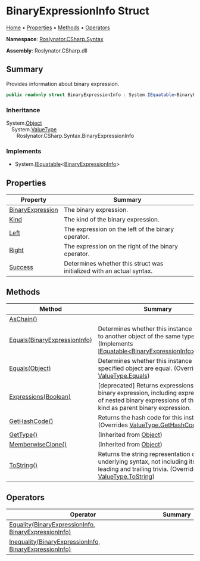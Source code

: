 <a name="_top"></a>

# BinaryExpressionInfo Struct

[Home](../../../../README.md#_top) &#x2022; [Properties](#properties) &#x2022; [Methods](#methods) &#x2022; [Operators](#operators)

**Namespace**: [Roslynator.CSharp.Syntax](../README.md#_top)

**Assembly**: Roslynator\.CSharp\.dll

## Summary

Provides information about binary expression\.

```csharp
public readonly struct BinaryExpressionInfo : System.IEquatable<BinaryExpressionInfo>
```

### Inheritance

System\.[Object](https://docs.microsoft.com/en-us/dotnet/api/system.object)\
&emsp;System\.[ValueType](https://docs.microsoft.com/en-us/dotnet/api/system.valuetype)\
&emsp;&emsp;Roslynator\.CSharp\.Syntax\.BinaryExpressionInfo

### Implements

* System\.[IEquatable](https://docs.microsoft.com/en-us/dotnet/api/system.iequatable-1)\<[BinaryExpressionInfo](#_top)>

## Properties

| Property | Summary |
| -------- | ------- |
| [BinaryExpression](BinaryExpression/README.md#_top) | The binary expression\. |
| [Kind](Kind/README.md#_top) | The kind of the binary expression\. |
| [Left](Left/README.md#_top) | The expression on the left of the binary operator\. |
| [Right](Right/README.md#_top) | The expression on the right of the binary operator\. |
| [Success](Success/README.md#_top) | Determines whether this struct was initialized with an actual syntax\. |

## Methods

| Method | Summary |
| ------ | ------- |
| [AsChain()](AsChain/README.md#_top) | |
| [Equals(BinaryExpressionInfo)](Equals/README.md#Roslynator_CSharp_Syntax_BinaryExpressionInfo_Equals_Roslynator_CSharp_Syntax_BinaryExpressionInfo_) | Determines whether this instance is equal to another object of the same type\. \(Implements [IEquatable\<BinaryExpressionInfo>.Equals](https://docs.microsoft.com/en-us/dotnet/api/system.iequatable-1.equals)\) |
| [Equals(Object)](Equals/README.md#Roslynator_CSharp_Syntax_BinaryExpressionInfo_Equals_System_Object_) | Determines whether this instance and a specified object are equal\. \(Overrides [ValueType.Equals](https://docs.microsoft.com/en-us/dotnet/api/system.valuetype.equals)\) |
| [Expressions(Boolean)](Expressions/README.md#_top) | \[deprecated\] Returns expressions of this binary expression, including expressions of nested binary expressions of the same kind as parent binary expression\. |
| [GetHashCode()](GetHashCode/README.md#_top) | Returns the hash code for this instance\. \(Overrides [ValueType.GetHashCode](https://docs.microsoft.com/en-us/dotnet/api/system.valuetype.gethashcode)\) |
| [GetType()](https://docs.microsoft.com/en-us/dotnet/api/system.object.gettype) |  \(Inherited from [Object](https://docs.microsoft.com/en-us/dotnet/api/system.object)\) |
| [MemberwiseClone()](https://docs.microsoft.com/en-us/dotnet/api/system.object.memberwiseclone) |  \(Inherited from [Object](https://docs.microsoft.com/en-us/dotnet/api/system.object)\) |
| [ToString()](ToString/README.md#_top) | Returns the string representation of the underlying syntax, not including its leading and trailing trivia\. \(Overrides [ValueType.ToString](https://docs.microsoft.com/en-us/dotnet/api/system.valuetype.tostring)\) |

## Operators

| Operator | Summary |
| -------- | ------- |
| [Equality(BinaryExpressionInfo, BinaryExpressionInfo)](op_Equality/README.md#_top) | |
| [Inequality(BinaryExpressionInfo, BinaryExpressionInfo)](op_Inequality/README.md#_top) | |

